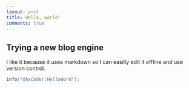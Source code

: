 ```yaml
---
layout: post
title: Hello, world!
comments: true
---
```


## Trying a new blog engine

I like it because it uses markdown so I can easilly edit it offline and use version control.

```java
info("@AxCoder:HelloWord");
```